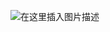 ﻿![在这里插入图片描述](https://img-blog.csdnimg.cn/a460072730c54622b9da7fae0bb70052.png?x-oss-process=image/watermark,type_ZHJvaWRzYW5zZmFsbGJhY2s,shadow_50,text_Q1NETiBATkpVU1RaSkM=,size_20,color_FFFFFF,t_70,g_se,x_16)

